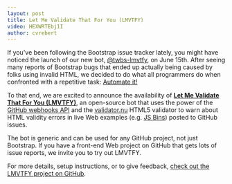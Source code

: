```yaml
---
layout: post
title: Let Me Validate That For You (LMVTFY)
video: HEXWRTEbj1I
author: cvrebert
---
```


If you've been following the Bootstrap issue tracker lately, you might have noticed the launch of our new bot, [@twbs-lmvtfy](https://github.com/twbs-lmvtfy), on June 15th. After seeing many reports of Bootstrap bugs that ended up actually being caused by folks using invalid HTML, we decided to do what all programmers do when confronted with a repetitive task: [Automate it!](https://github.com/twbs/bootstrap/issues/11984)

To that end, we are excited to announce the availability of **[Let Me Validate That For You (LMVTFY)](https://github.com/cvrebert/lmvtfy)**, an open-source bot that uses the power of the [GitHub webhooks API](https://developer.github.com/webhooks/) and the [validator.nu](https://github.com/validator/validator) HTML5 validator to warn about HTML validity errors in live Web examples (e.g. [JS Bins](https://jsbin.com/)) posted to GitHub issues.

The bot is generic and can be used for any GitHub project, not just Bootstrap. If you have a front-end Web project on GitHub that gets lots of issue reports, we invite you to try out LMVTFY.

For more details, setup instructions, or to give feedback, [check out the LMVTFY project on GitHub](https://github.com/cvrebert/lmvtfy).
